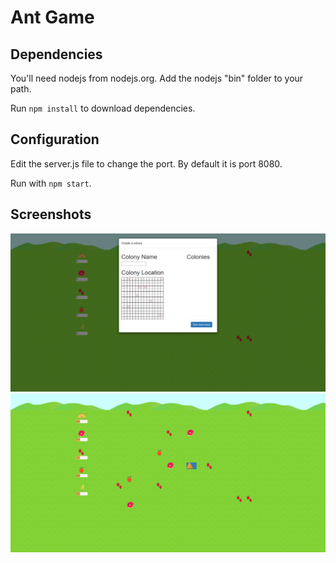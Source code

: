 # Ant Game

## Dependencies

You'll need nodejs from nodejs.org. Add the nodejs "bin" folder to your path.

Run `npm install` to download dependencies.

## Configuration

Edit the server.js file to change the port. By default it is port 8080.

Run with `npm start`.

## Screenshots

![](screenshot2.png)
![](screenshot1.png)
